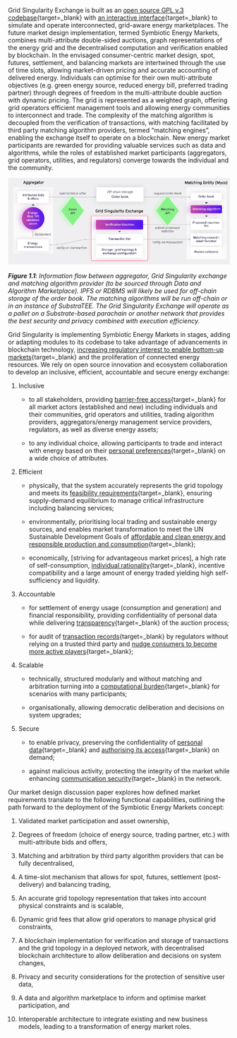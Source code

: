Grid Singularity Exchange is built as an [open source GPL v.3 codebase](https://github.com/gridsingularity/gsy-e){target=_blank} with [an interactive interface](https://map.gridsingularity.com/singularity-map){target=_blank} to simulate and operate interconnected, grid-aware energy marketplaces. The future market design implementation, termed Symbiotic Energy Markets, combines multi-attribute double-sided auctions, graph representations of the energy grid and the decentralised computation and verification enabled by blockchain. In the envisaged consumer-centric market design, spot, futures, settlement, and balancing markets are intertwined through the use of time slots, allowing market-driven pricing and accurate accounting of delivered energy. Individuals can optimise for their own multi-attribute objectives (e.g. green energy source, reduced energy bill, preferred trading partner) through degrees of freedom in the multi-attribute double auction with dynamic pricing. The grid is represented as a weighted graph, offering grid operators efficient management tools and allowing energy communities to interconnect and trade. The complexity of the matching algorithm is decoupled from the verification of transactions, with matching facilitated by third party matching algorithm providers, termed “matching engines”, enabling the exchange itself to operate on a blockchain. New energy market participants are rewarded for providing valuable services such as data and algorithms, while the roles of established market participants (aggregators, grid operators, utilities, and regulators) converge towards the individual and the community.

![alt_text](img/development-path.png)

***Figure 1.1***: *Information flow between aggregator, Grid Singularity exchange and matching algorithm provider (to be sourced through Data and Algorithm Marketplace). IPFS or RDBMS will likely be used for off-chain storage of the order book. The matching algorithms will be run off-chain or in an instance of SubstraTEE. The Grid Singularity Exchange will operate as a pallet on a Substrate-based parachain or another network that provides the best security and privacy combined with execution efficiency.*

Grid Singularity is implementing Symbiotic Energy Markets in stages, adding or adapting modules to its codebase to take advantage of advancements in blockchain technology, [increasing regulatory interest to enable bottom-up markets](https://gridsingularity.medium.com/energy-communities-a-game-changer-for-the-european-electricity-grid-fd588a3063b0){target=_blank} and the proliferation of connected energy resources. We rely on open source innovation and ecosystem collaboration to develop an inclusive, efficient, accountable and secure energy exchange:

1. Inclusive

      - to all stakeholders, providing [barrier-free access](https://arxiv.org/pdf/2003.07940.pdf){target=_blank} for all market actors (established and new) including individuals and their communities, grid operators and utilities, trading algorithm providers, aggregators/energy management service providers, regulators, as well as diverse energy assets;

      - to any individual choice, allowing participants to trade and interact with energy based on their [personal preferences](https://arxiv.org/pdf/2003.07940.pdf){target=_blank} on a wide choice of attributes.

2. Efficient

      - physically, that the system accurately represents the grid topology and meets its [feasibility requirements](https://www.researchgate.net/publication/336868492_Safe_and_Private_Forward-Trading_Platform_for_Transactive_Microgrids){target=_blank}, ensuring supply-demand equilibrium to manage critical infrastructure including balancing services;

      - environmentally, prioritising local trading and sustainable energy sources, and enables market transformation to meet the UN Sustainable Development Goals of [affordable and clean energy and responsible production and consumption](https://sdgs.un.org/goals){target=_blank};

      - economically, [striving for advantageous market prices], a high rate of self-consumption, [individual rationality](https://www.academia.edu/34175250/A_systematic_study_of_double_auction_mechanisms_in_cloud_computing){target=_blank}, incentive compatibility and a large amount of energy traded yielding high self-sufficiency and liquidity.

3. Accountable

      - for settlement of energy usage (consumption and generation) and financial responsibility, providing confidentiality of personal data while delivering [transparency](https://arxiv.org/abs/1905.07940){target=_blank} of the auction process;

      - for audit of [transaction records](https://arxiv.org/pdf/2001.06882.pdf){target=_blank} by regulators without relying on a trusted third party and [nudge consumers to become more active players](https://www.beuc.eu/publications/beuc-x-2017-062_mst_energy_markets_of_the_future_-_how_the_eus_energy_transition_should_work_for_consumers.pdf){target=_blank};

4. Scalable

      - technically, structured modularly and without matching and arbitration turning into a [computational burden](https://www.sciencedirect.com/science/article/pii/S1364032119300462){target=_blank} for scenarios with many participants;

      - organisationally, allowing democratic deliberation and decisions on system upgrades;

5. Secure

      - to enable privacy, preserving the confidentiality of [personal data](https://arxiv.org/abs/1905.07940){target=_blank} and [authorising its access](https://aioti.eu/wp-content/uploads/2021/03/Open-Energy-Marketplaces-Evolution-Published.pdf){target=_blank} on demand;

      - against malicious activity, protecting the integrity of the market while enhancing [communication security](https://arxiv.org/pdf/1809.02609.pdf){target=_blank} in the network.

Our market design discussion paper explores how defined market requirements translate to the following functional capabilities, outlining the path forward to the deployment of the Symbiotic Energy Markets concept:

1. Validated market participation and asset ownership,

2. Degrees of freedom (choice of energy source, trading partner, etc.) with multi-attribute bids and offers,

3. Matching and arbitration by third party algorithm providers that can be fully decentralised,

4. A time-slot mechanism that allows for spot, futures, settlement (post-delivery) and balancing trading,

5. An accurate grid topology representation that takes into account physical constraints and is scalable,

6. Dynamic grid fees that allow grid operators to manage physical grid constraints,

7. A blockchain implementation for verification and storage of transactions and the grid topology in a deployed network, with decentralised blockchain architecture to allow deliberation and decisions on system changes,

8. Privacy and security considerations for the protection of sensitive user data,

9. A data and algorithm marketplace to inform and optimise market participation, and

10. Interoperable architecture to integrate existing and new business models, leading to a transformation of energy market roles.
